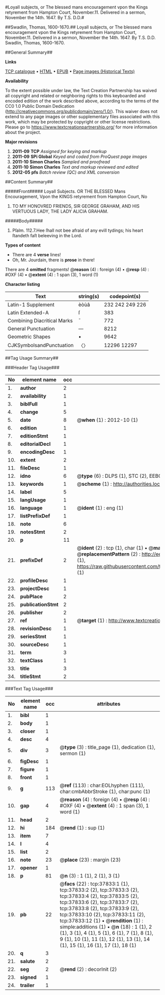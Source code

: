 #Loyall subjects, or The blessed mans encouragement vpon the Kings retyrement from Hampton Court, November.11. Delivered in a sermon, November the 14th. 1647. By T.S. D.D.#

##Swadlin, Thomas, 1600-1670.##
Loyall subjects, or The blessed mans encouragement vpon the Kings retyrement from Hampton Court, November.11. Delivered in a sermon, November the 14th. 1647. By T.S. D.D.
Swadlin, Thomas, 1600-1670.

##General Summary##

**Links**

[TCP catalogue](http://www.ota.ox.ac.uk/tcp/)  • 
[HTML](http://tei.it.ox.ac.uk/tcp/Texts-HTML/free/A62/A62010.html)  • 
[EPUB](http://tei.it.ox.ac.uk/tcp/Texts-EPUB/free/A62/A62010.epub) • 
[Page images (Historical Texts)](https://historicaltexts.jisc.ac.uk/eebo-99833357e)

**Availability**

To the extent possible under law, the Text Creation Partnership has waived all copyright and related or neighboring rights to this keyboarded and encoded edition of the work described above, according to the terms of the CC0 1.0 Public Domain Dedication (http://creativecommons.org/publicdomain/zero/1.0/). This waiver does not extend to any page images or other supplementary files associated with this work, which may be protected by copyright or other license restrictions. Please go to https://www.textcreationpartnership.org/ for more information about the project.

**Major revisions**

1. __2011-09__ __TCP__ *Assigned for keying and markup*
1. __2011-09__ __SPi Global__ *Keyed and coded from ProQuest page images*
1. __2011-10__ __Simon Charles__ *Sampled and proofread*
1. __2011-10__ __Simon Charles__ *Text and markup reviewed and edited*
1. __2012-05__ __pfs__ *Batch review (QC) and XML conversion*

##Content Summary##

#####Front#####
Loyall Subjects. OR THE BLESSED Mans Encouragement, Vpon the KINGS retyrement from Hampton Court, No
1. TO MY HONOVRED FRIENDS, SIR GEORGE GRAHAM, AND HIS VERTUOUS LADY, THE LADY ALICIA GRAHAM.

#####Body#####

1. Pſalm. 112.7.Hee ſhall not bee afraid of any evill tydings; his heart ſtandeth faſt beleeving in the Lord.

**Types of content**

  * There are 4 **verse** lines!
  * Oh, Mr. Jourdain, there is **prose** in there!

There are 4 **omitted** fragments! 
 @__reason__ (4) : foreign (4)  •  @__resp__ (4) : #OXF (4)  •  @__extent__ (4) : 1 span (3), 1 word (1)

**Character listing**


|Text|string(s)|codepoint(s)|
|---|---|---|
|Latin-1 Supplement|èòùâ|232 242 249 226|
|Latin Extended-A|ſ|383|
|Combining             Diacritical Marks|̄|772|
|General Punctuation|—|8212|
|Geometric Shapes|▪|9642|
|CJKSymbolsandPunctuation|〈〉|12296 12297|

##Tag Usage Summary##

###Header Tag Usage###

|No|element name|occ|attributes|
|---|---|---|---|
|1.|__author__|2||
|2.|__availability__|1||
|3.|__biblFull__|1||
|4.|__change__|5||
|5.|__date__|8| @__when__ (1) : 2012-10 (1)|
|6.|__edition__|1||
|7.|__editionStmt__|1||
|8.|__editorialDecl__|1||
|9.|__encodingDesc__|1||
|10.|__extent__|2||
|11.|__fileDesc__|1||
|12.|__idno__|6| @__type__ (6) : DLPS (1), STC (2), EEBO-CITATION (1), PROQUEST (1), VID (1)|
|13.|__keywords__|1| @__scheme__ (1) : http://authorities.loc.gov/ (1)|
|14.|__label__|5||
|15.|__langUsage__|1||
|16.|__language__|1| @__ident__ (1) : eng (1)|
|17.|__listPrefixDef__|1||
|18.|__note__|6||
|19.|__notesStmt__|2||
|20.|__p__|11||
|21.|__prefixDef__|2| @__ident__ (2) : tcp (1), char (1)  •  @__matchPattern__ (2) : ([0-9\-]+):([0-9IVX]+) (1), (.+) (1)  •  @__replacementPattern__ (2) : http://eebo.chadwyck.com/downloadtiff?vid=$1&page=$2 (1), https://raw.githubusercontent.com/textcreationpartnership/Texts/master/tcpchars.xml#$1 (1)|
|22.|__profileDesc__|1||
|23.|__projectDesc__|1||
|24.|__pubPlace__|2||
|25.|__publicationStmt__|2||
|26.|__publisher__|2||
|27.|__ref__|1| @__target__ (1) : http://www.textcreationpartnership.org/docs/. (1)|
|28.|__revisionDesc__|1||
|29.|__seriesStmt__|1||
|30.|__sourceDesc__|1||
|31.|__term__|3||
|32.|__textClass__|1||
|33.|__title__|3||
|34.|__titleStmt__|2||


###Text Tag Usage###

|No|element name|occ|attributes|
|---|---|---|---|
|1.|__bibl__|1||
|2.|__body__|1||
|3.|__closer__|1||
|4.|__desc__|4||
|5.|__div__|3| @__type__ (3) : title_page (1), dedication (1), sermon (1)|
|6.|__figDesc__|1||
|7.|__figure__|1||
|8.|__front__|1||
|9.|__g__|113| @__ref__ (113) : char:EOLhyphen (111), char:cmbAbbrStroke (1), char:punc (1)|
|10.|__gap__|4| @__reason__ (4) : foreign (4)  •  @__resp__ (4) : #OXF (4)  •  @__extent__ (4) : 1 span (3), 1 word (1)|
|11.|__head__|2||
|12.|__hi__|184| @__rend__ (1) : sup (1)|
|13.|__item__|7||
|14.|__l__|4||
|15.|__list__|2||
|16.|__note__|23| @__place__ (23) : margin (23)|
|17.|__opener__|1||
|18.|__p__|81| @__n__ (3) : 1 (1), 2 (1), 3 (1)|
|19.|__pb__|22| @__facs__ (22) : tcp:37833:1 (1), tcp:37833:2 (2), tcp:37833:3 (2), tcp:37833:4 (2), tcp:37833:5 (2), tcp:37833:6 (2), tcp:37833:7 (2), tcp:37833:8 (2), tcp:37833:9 (2), tcp:37833:10 (2), tcp:37833:11 (2), tcp:37833:12 (1)  •  @__rendition__ (1) : simple:additions (1)  •  @__n__ (18) : 1 (1), 2 (1), 3 (1), 4 (1), 5 (1), 6 (1), 7 (1), 8 (1), 9 (1), 10 (1), 11 (1), 12 (1), 13 (1), 14 (1), 15 (1), 16 (1), 17 (1), 18 (1)|
|20.|__q__|3||
|21.|__salute__|2||
|22.|__seg__|2| @__rend__ (2) : decorInit (2)|
|23.|__signed__|1||
|24.|__trailer__|1||

